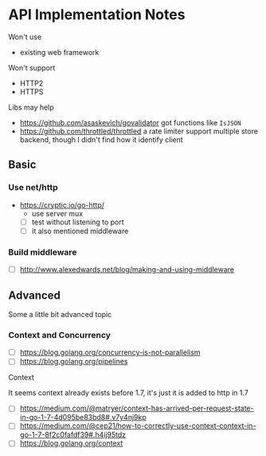# API Implementation Notes

Won't use

- existing web framework

Won't support

- HTTP2
- HTTPS

Libs may help

- https://github.com/asaskevich/govalidator got functions like `IsJSON`
- https://github.com/throttled/throttled a rate limiter support multiple store backend, though I didn't find how it identify client

## Basic

### Use net/http

- https://cryptic.io/go-http/
  - use server mux
  - [ ] test without listening to port
  - [ ] it also mentioned middleware
  
### Build middleware

- [ ] http://www.alexedwards.net/blog/making-and-using-middleware

## Advanced

Some a little bit advanced topic

### Context and Concurrency

- [ ] https://blog.golang.org/concurrency-is-not-parallelism
- [ ] https://blog.golang.org/pipelines

Context

It seems context already exists before 1.7, it's just it is added to http in 1.7

- [ ] https://medium.com/@matryer/context-has-arrived-per-request-state-in-go-1-7-4d095be83bd8#.v7y4nj9kp
- [ ] https://medium.com/@cep21/how-to-correctly-use-context-context-in-go-1-7-8f2c0fafdf39#.h4ij95tdz
- [ ] https://blog.golang.org/context
